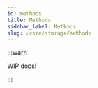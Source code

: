 ```yaml
---
id: methods
title: Methods
sidebar_label: Methods
slug: /core/storage/methods
---
```


:::warn

WIP docs!

:::